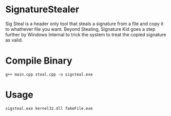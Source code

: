 # SignatureStealer

Sig Steal is a header only tool that steals a signature from a file and copy it to whathever file you want.
Beyond Stealing, Signature Kid goes a step further by Windows Internal to trick the system to treat the copied signature as valid.


# Compile Binary
```
g++ main.cpp steal.cpp -o sigsteal.exe
```

# Usage
```
sigsteal.exe kernel32.dll fakeFile.exe
```
